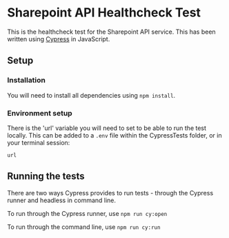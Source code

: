 # Sharepoint API Healthcheck Test

This is the healthcheck test for the Sharepoint API service. This has been written using [Cypress](https://cypress.io) in JavaScript.

## Setup

### Installation

You will need to install all dependencies using `npm install`.

### Environment setup

There is the 'url' variable you will need to set to be able to run the test locally. This can be added to a `.env` file within the CypressTests folder, or in your terminal session:

```
url
```

## Running the tests

There are two ways Cypress provides to run tests - through the Cypress runner and headless in command line.

To run through the Cypress runner, use `npm run cy:open`

To run through the command line, use `npm run cy:run`